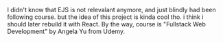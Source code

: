 I didn't know that EJS is not relevalant anymore, and just blindly had been following course. but the idea of this project is kinda cool tho. i think i should later rebuild it with React.
By the way, course is "Fullstack Web Development" by Angela Yu from Udemy.
